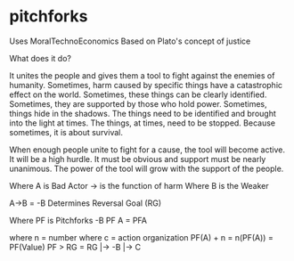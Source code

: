 # pitchforks
Uses MoralTechnoEconomics
Based on Plato's concept of justice

What does it do?

It unites the people and gives them a tool to fight against the enemies of humanity. Sometimes, harm caused by specific things have a catastrophic effect on the world.  Sometimes, these things can be clearly identified.  Sometimes, they are supported by those who hold power.  Sometimes, things hide in the shadows.  The things need to be identified and brought into the light at times.  The things, at times, need to be stopped.  Because sometimes, it is about survival.   

When enough people unite to fight for a cause, the tool will become active.  It will be a high hurdle.  It must be obvious and support must be nearly unanimous.  The power of the tool will grow with the support of the people.

Where A is Bad Actor
-> is the function of harm
Where B is the Weaker

A->B = -B Determines Reversal Goal (RG)

Where PF is Pitchforks
-B PF A = PFA

where n = number
where c = action organization
PF(A) + n = n(PF(A)) = PF(Value)
PF > RG = RG |-> -B
             |-> C






